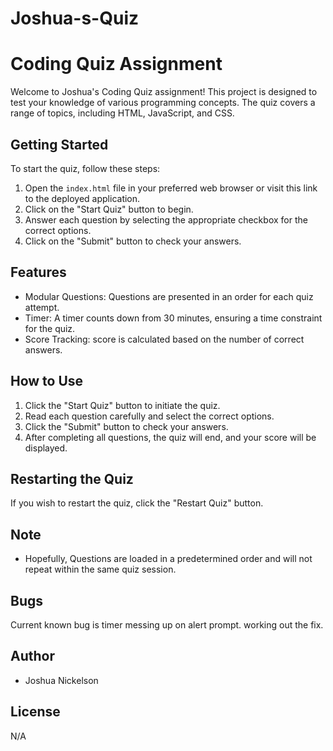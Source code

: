 # Joshua-s-Quiz
# Coding Quiz Assignment

Welcome to Joshua's Coding Quiz assignment! This project is designed to test your knowledge of various programming concepts. The quiz covers a range of topics, including HTML, JavaScript, and CSS.

## Getting Started

To start the quiz, follow these steps:

1. Open the `index.html` file in your preferred web browser or visit this link to the deployed application.
2. Click on the "Start Quiz" button to begin.
3. Answer each question by selecting the appropriate checkbox for the correct options.
4. Click on the "Submit" button to check your answers.

## Features

- Modular Questions: Questions are presented in an order for each quiz attempt.
- Timer: A timer counts down from 30 minutes, ensuring a time constraint for the quiz.
- Score Tracking: score is calculated based on the number of correct answers.

## How to Use

1. Click the "Start Quiz" button to initiate the quiz.
2. Read each question carefully and select the correct options.
3. Click the "Submit" button to check your answers.
4. After completing all questions, the quiz will end, and your score will be displayed.

## Restarting the Quiz

If you wish to restart the quiz, click the "Restart Quiz" button.

## Note

- Hopefully, Questions are loaded in a predetermined order and will not repeat within the same quiz session.


## Bugs
 Current known bug is timer messing up on alert prompt. working out the fix.

 

## Author

- Joshua Nickelson

## License

N/A

